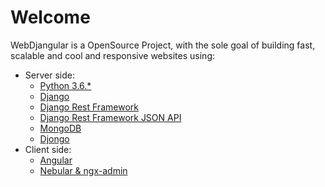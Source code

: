 # Welcome

WebDjangular is a OpenSource Project, with the sole goal of building fast, scalable and cool and responsive websites using:

- Server side:
    - [Python 3.6.*](https://www.python.org/downloads/release/python-360/)
    - [Django](https://www.djangoproject.com/)
    - [Django Rest Framework](http://www.django-rest-framework.org/)
    - [Django Rest Framework JSON API](https://github.com/django-json-api/django-rest-framework-json-api)
    - [MongoDB](https://www.mongodb.com/)
    - [Djongo](https://nesdis.github.io/djongo/)
- Client side:
    - [Angular](https://angular.io/)
    - [Nebular & ngx-admin](https://github.com/akveo/ngx-admin)

